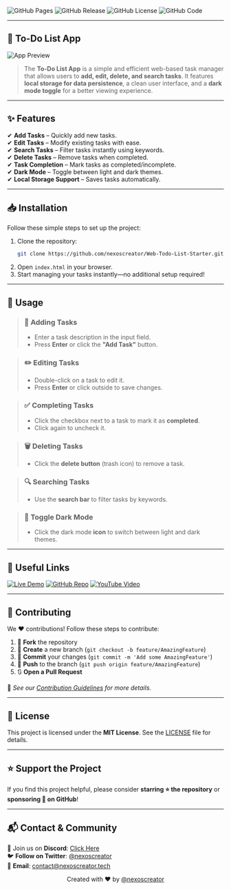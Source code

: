 ![GitHub Pages](https://img.shields.io/github/deployments/nexoscreator/Web-Todo-List-Starter/github-pages.svg?style=flat-square&color=cyan)
![GitHub Release](https://img.shields.io/github/v/release/nexoscreator/Web-Todo-List-Starter.svg?style=flat-square&color=cyan)
![GitHub License](https://img.shields.io/github/license/nexoscreator/Web-Todo-List-Starter.svg?style=flat-square&color=cyan)
![GitHub Code](https://img.shields.io/github/languages/code-size/nexoscreator/Web-Todo-List-Starter.svg?style=flat-square&color=cyan)

---

## 🚀 To-Do List App

![App Preview](https://github.com/user-attachments/assets/1742b106-8cd6-4565-bb6c-c316f7c66a5d)

> The **To-Do List App** is a simple and efficient web-based task manager that allows users to **add, edit, delete, and search tasks**. It features **local storage for data persistence**, a clean user interface, and a **dark mode toggle** for a better viewing experience.  

---

## ✨ Features

✔ **Add Tasks** – Quickly add new tasks.  
✔ **Edit Tasks** – Modify existing tasks with ease.  
✔ **Search Tasks** – Filter tasks instantly using keywords.  
✔ **Delete Tasks** – Remove tasks when completed.  
✔ **Task Completion** – Mark tasks as completed/incomplete.  
✔ **Dark Mode** – Toggle between light and dark themes.  
✔ **Local Storage Support** – Saves tasks automatically.  
 
---

## 📥 Installation

Follow these simple steps to set up the project:  

1. Clone the repository:  
   ```bash
   git clone https://github.com/nexoscreator/Web-Todo-List-Starter.git
   ```  
2. Open `index.html` in your browser.  
3. Start managing your tasks instantly—no additional setup required! 

---

## 🎯 Usage

> ### 📌 Adding Tasks  
> - Enter a task description in the input field.  
> - Press **Enter** or click the **"Add Task"** button.  

> ### ✏️ Editing Tasks  
> - Double-click on a task to edit it.  
> - Press **Enter** or click outside to save changes.  

> ### ✅ Completing Tasks  
> - Click the checkbox next to a task to mark it as **completed**.  
> - Click again to uncheck it.  

> ### 🗑️ Deleting Tasks  
> - Click the **delete button** (trash icon) to remove a task.  

> ### 🔍 Searching Tasks  
> - Use the **search bar** to filter tasks by keywords.  

> ### 🌙 Toggle Dark Mode  
> - Click the dark mode **icon** to switch between light and dark themes.  

---

## 🔗 Useful Links

[![Live Demo](https://img.shields.io/badge/Web-Demo-blue?style=for-the-badge&logo=google-chrome)](https://noscreator.github.io/todo-list-app)
[![GitHub Repo](https://img.shields.io/badge/GitHub-Repo-green?style=for-the-badge&logo=github)](https://github.com/nexoscreator/Web-Todo-List-Starter)
[![YouTube Video](https://img.shields.io/badge/YouTube-Video-red?style=for-the-badge&logo=youtube)](https://youtu.be/RfA4APtF6hM)

---

## 🤝 Contributing

We ❤️ contributions! Follow these steps to contribute:

1. 🍴 **Fork** the repository
2. 🌿 **Create** a new branch (`git checkout -b feature/AmazingFeature`)
3. 💾 **Commit** your changes (`git commit -m 'Add some AmazingFeature'`)
4. 🚀 **Push** to the branch (`git push origin feature/AmazingFeature`)
5. 🔃 **Open a Pull Request**

📖 _See our [Contribution Guidelines](CONTRIBUTING.md) for more details._

---


## 📄 License

This project is licensed under the **MIT License**. See the [LICENSE](LICENSE) file for details.

---

## ⭐ Support the Project

If you find this project helpful, please consider **starring ⭐ the repository** or **sponsoring 💖 on GitHub**!

---

## 📬 **Contact & Community**

💬 Join us on **Discord**: [Click Here](https://discord.gg/H7pVc9aUK2)  
🐦 **Follow on Twitter**: [@nexoscreator](https://twitter.com/nexoscreator)  
📧 **Email**: [contact@nexoscreator.tech](mailto:contact@nexoscreator.tech)

<p align="center">
  Created with ❤️ by <a href="https://github.com/nexoscreator">@nexoscreator</a>
</p>